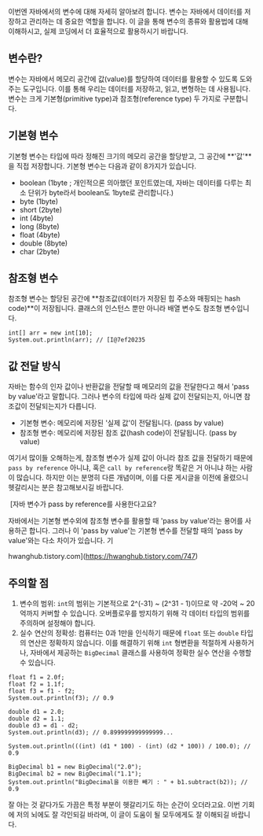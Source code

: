 이번엔 자바에서의 변수에 대해 자세히 알아보려 합니다. 변수는 자바에서 데이터를 저장하고 관리하는 데 중요한 역할을 합니다. 이 글을 통해 변수의 종류와 활용법에 대해 이해하시고, 실제 코딩에서 더 효율적으로 활용하시기 바랍니다.

## 변수란?

변수는 자바에서 메모리 공간에 값(value)를 할당하여 데이터를 활용할 수 있도록 도와주는 도구입니다. 이를 통해 우리는 데이터를 저장하고, 읽고, 변형하는 데 사용됩니다. 변수는 크게 기본형(primitive type)과 참조형(reference type) 두 가지로 구분합니다.

## 기본형 변수

기본형 변수는 타입에 따라 정해진 크기의 메모리 공간을 할당받고, 그 공간에 **'값'**을 직접 저장합니다. 기본형 변수는 다음과 같이 8가지가 있습니다.

-   boolean (1byte ; 개인적으론 의아했던 포인트였는데, 자바는 데이터를 다루는 최소 단위가 byte라서 boolean도 1byte로 관리합니다.)
-   byte (1byte)
-   short (2byte)
-   int (4byte)
-   long (8byte)
-   float (4byte)
-   double (8byte)
-   char (2byte)

## 참조형 변수

참조형 변수는 할당된 공간에 **참조값(데이터가 저장된 힙 주소와 매핑되는 hash code)**이 저장됩니다. 클래스의 인스턴스 뿐만 아니라 배열 변수도 참조형 변수입니다.

```
int[] arr = new int[10];
System.out.println(arr); // [I@7ef20235
```

## 값 전달 방식

자바는 함수의 인자 값이나 반환값을 전달할 때 메모리의 값을 전달한다고 해서 'pass by value'라고 말합니다. 그러나 변수의 타입에 따라 실제 값이 전달되는지, 아니면 참조값이 전달되는지가 다릅니다.

-   기본형 변수: 메모리에 저장된 '실제 값'이 전달됩니다. (pass by value)
-   참조형 변수: 메모리에 저장된 참조 값(hash code)이 전달됩니다. (pass by value)

여기서 많이들 오해하는게, 참조형 변수가 실제 값이 아니라 참조 값을 전달하기 때문에 `pass by reference` 아니냐, 혹은 `call by reference`랑 똑같은 거 아니냐 하는 사람이 많습니다. 하지만 이는 분명히 다른 개념이며, 이를 다룬 게시글을 이전에 올렸으니 헷갈리시는 분은 참고해보시길 바랍니다.

 [자바 변수가 pass by reference를 사용한다고요?

자바에서는 기본형 변수외에 참조형 변수를 활용할 때 'pass by value'라는 용어를 사용하곤 합니다. 그러나 이 'pass by value'는 기본형 변수를 전달할 때의 'pass by value'와는 다소 차이가 있습니다. 기

hwanghub.tistory.com](https://hwanghub.tistory.com/747)

## 주의할 점

1.  변수의 범위: `int`의 범위는 기본적으로 2^(-31) ~ (2^31 - 1)이므로 약 -20억 ~ 20억까지 커버할 수 있습니다. 오버플로우를 방지하기 위해 각 데이터 타입의 범위를 주의하며 설정해야 합니다.
2.  실수 연산의 정확성: 컴퓨터는 0과 1만을 인식하기 때문에 `float` 또는 `double` 타입의 연산은 정확하지 않습니다. 이를 해결하기 위해 `int` 형변환을 적절하게 사용하거나, 자바에서 제공하는 `BigDecimal` 클래스를 사용하여 정확한 실수 연산을 수행할 수 있습니다.

```
float f1 = 2.0f;
float f2 = 1.1f;
float f3 = f1 - f2;
System.out.println(f3); // 0.9

double d1 = 2.0;
double d2 = 1.1;
double d3 = d1 - d2;
System.out.println(d3); // 0.899999999999999...

System.out.println(((int) (d1 * 100) - (int) (d2 * 100)) / 100.0); // 0.9

BigDecimal b1 = new BigDecimal("2.0");
BigDecimal b2 = new BigDecimal("1.1");
System.out.println("BigDecimal을 이용한 빼기 : " + b1.subtract(b2)); // 0.9
```

잘 아는 것 같다가도 가끔은 특정 부분이 헷갈리기도 하는 순간이 오더라고요. 이번 기회에 저의 뇌에도 잘 각인되길 바라며, 이 글이 도움이 될 모두에게도 잘 이해되길 바랍니다.